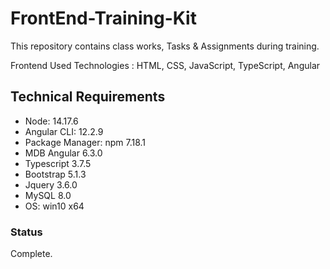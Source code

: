 # FrontEnd-Training-Kit

This repository contains class works, Tasks & Assignments during training.

Frontend Used Technologies : HTML, CSS, JavaScript, TypeScript, Angular

## Technical Requirements

* Node: 14.17.6
* Angular CLI: 12.2.9
* Package Manager: npm 7.18.1
* MDB Angular 6.3.0
* Typescript 3.7.5
* Bootstrap 5.1.3
* Jquery 3.6.0
* MySQL 8.0
* OS: win10 x64

### Status
Complete.

